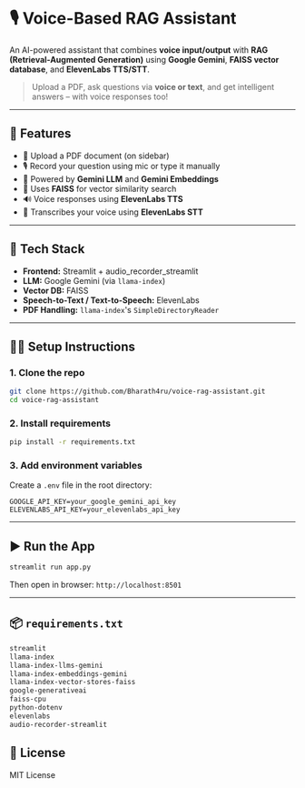 # 🎙️ Voice-Based RAG Assistant

An AI-powered assistant that combines **voice input/output** with **RAG (Retrieval-Augmented Generation)** using **Google Gemini**, **FAISS vector database**, and **ElevenLabs TTS/STT**.

> Upload a PDF, ask questions via **voice or text**, and get intelligent answers – with voice responses too!

---

## 🚀 Features

- 📄 Upload a PDF document (on sidebar)
- 🎙️ Record your question using mic or type it manually
- 💬 Powered by **Gemini LLM** and **Gemini Embeddings**
- 📁 Uses **FAISS** for vector similarity search
- 🔊 Voice responses using **ElevenLabs TTS**
- 🧠 Transcribes your voice using **ElevenLabs STT**

---

## 🧰 Tech Stack

- **Frontend:** Streamlit + audio_recorder_streamlit  
- **LLM:** Google Gemini (via `llama-index`)  
- **Vector DB:** FAISS  
- **Speech-to-Text / Text-to-Speech:** ElevenLabs  
- **PDF Handling:** `llama-index`'s `SimpleDirectoryReader`

---

## 🧑‍💻 Setup Instructions

### 1. Clone the repo

```bash
git clone https://github.com/Bharath4ru/voice-rag-assistant.git
cd voice-rag-assistant
```

### 2. Install requirements

```bash
pip install -r requirements.txt
```

### 3. Add environment variables

Create a `.env` file in the root directory:

```env
GOOGLE_API_KEY=your_google_gemini_api_key
ELEVENLABS_API_KEY=your_elevenlabs_api_key
```

---

## ▶️ Run the App

```bash
streamlit run app.py
```

Then open in browser: `http://localhost:8501`

---

## 📦 `requirements.txt`

```txt
streamlit
llama-index
llama-index-llms-gemini
llama-index-embeddings-gemini
llama-index-vector-stores-faiss
google-generativeai
faiss-cpu
python-dotenv
elevenlabs
audio-recorder-streamlit
```
## 📄 License

MIT License
